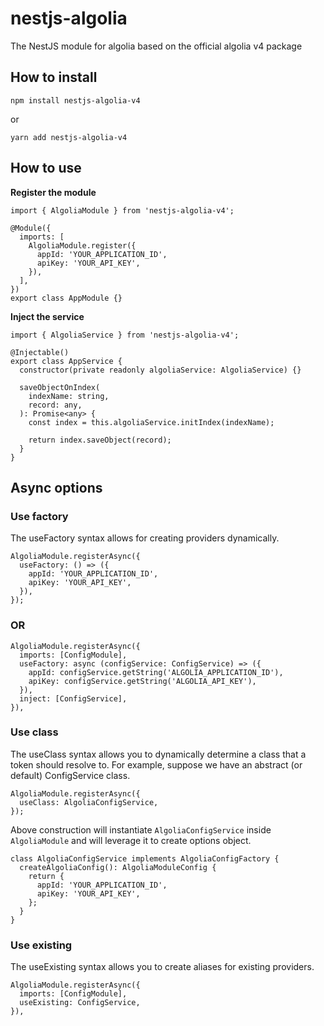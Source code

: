 # nestjs-algolia
The NestJS module for algolia based on the official algolia v4 package

## How to install

```
npm install nestjs-algolia-v4
```

or

```
yarn add nestjs-algolia-v4
```

## How to use

**Register the module**

```
import { AlgoliaModule } from 'nestjs-algolia-v4';

@Module({
  imports: [
    AlgoliaModule.register({
      appId: 'YOUR_APPLICATION_ID',
      apiKey: 'YOUR_API_KEY',
    }),
  ],
})
export class AppModule {}
```

**Inject the service**

```
import { AlgoliaService } from 'nestjs-algolia-v4';

@Injectable()
export class AppService {
  constructor(private readonly algoliaService: AlgoliaService) {}

  saveObjectOnIndex(
    indexName: string,
    record: any,
  ): Promise<any> {
    const index = this.algoliaService.initIndex(indexName);

    return index.saveObject(record);
  }
}
```

## Async options
### Use factory
The useFactory syntax allows for creating providers dynamically.

```
AlgoliaModule.registerAsync({
  useFactory: () => ({
    appId: 'YOUR_APPLICATION_ID',
    apiKey: 'YOUR_API_KEY',
  }),
});
```

### OR

```
AlgoliaModule.registerAsync({
  imports: [ConfigModule],
  useFactory: async (configService: ConfigService) => ({
    appId: configService.getString('ALGOLIA_APPLICATION_ID'),
    apiKey: configService.getString('ALGOLIA_API_KEY'),
  }),
  inject: [ConfigService],
}),
```

### Use class
The useClass syntax allows you to dynamically determine a class that a token should resolve to. For example, suppose we have an abstract (or default) ConfigService class. 

```
AlgoliaModule.registerAsync({
  useClass: AlgoliaConfigService,
});
```

Above construction will instantiate `AlgoliaConfigService` inside `AlgoliaModule` and will leverage it to create options object.

```
class AlgoliaConfigService implements AlgoliaConfigFactory {
  createAlgoliaConfig(): AlgoliaModuleConfig {
    return {
      appId: 'YOUR_APPLICATION_ID',
      apiKey: 'YOUR_API_KEY',
    };
  }
}
```

### Use existing
The useExisting syntax allows you to create aliases for existing providers.

```
AlgoliaModule.registerAsync({
  imports: [ConfigModule],
  useExisting: ConfigService,
}),
